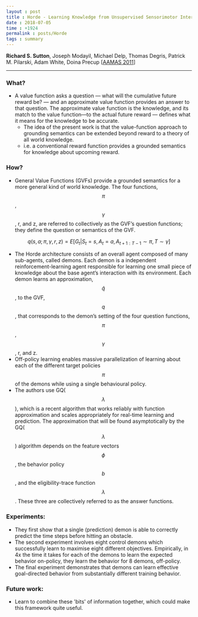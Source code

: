```yaml
---
layout : post
title : Horde - Learning Knowledge from Unsupervised Sensorimotor Interaction
date : 2018-07-05
time : +1924
permalink : posts/Horde
tags : summary
---
```


**Richard S. Sutton**, Joseph Modayil, Michael Delp, Thomas Degris, Patrick M. Pilarski, Adam White, Doina Precup
[[AAMAS 2011](https://www.cs.swarthmore.edu/~meeden/DevelopmentalRobotics/horde1.pdf)] 

---

### What?

- A value function asks a question — what will the cumulative future reward be? — and an approximate value function provides an answer to that question. The approximate value function is the knowledge, and its match to the value function—to the actual future reward — defines what it means for the knowledge to be accurate.
    - The idea of the present work is that the value-function approach to grounding semantics can be extended beyond reward to a theory of all world knowledge.
    - i.e. a conventional reward function provides a grounded semantics for knowledge about upcoming reward.

### How?

- General Value Functions (GVFs) provide a grounded semantics for a more general kind of world knowledge. The four functions, $$\pi$$, $$\gamma$$, r, and z, are referred to collectively as the GVF’s question functions; they define the question or semantics of the GVF.

$$q(s, a; \pi, \gamma, r, z) = E[G_t | S_t = s, A_t = a, A_{t+1:T −1} ∼ \pi, T ∼ \gamma]$$

- The Horde architecture consists of an overall agent composed of many sub-agents, called demons. Each demon is a independent reinforcement-learning agent responsible for learning one small piece of knowledge about the base agent’s interaction with its environment. Each demon learns an approximation, $$\hat{q}$$, to the GVF, $$q$$, that corresponds to the demon’s setting of the four question functions, $$\pi$$, $$\gamma$$, r, and z.
- Off-policy learning enables massive parallelization of learning about each of the different target policies $$\pi$$ of the demons while using a single behavioural policy.
- The authors use GQ($$\lambda$$), which is a recent algorithm that works reliably with function approximation and scales appropriately for real-time learning and prediction. The approximation that will be found asymptotically by the GQ($$\lambda$$) algorithm depends on the feature vectors $$\phi$$, the behavior policy $$b$$, and the eligibility-trace function $$\lambda$$. These three are collectively referred to as the answer functions.


### Experiments:

- They first show that a single (prediction) demon is able to correctly predict the time steps before hitting an obstacle.
- The second experiment involves eight control demons which successfully learn to maximise eight different objectives. Empirically, in 4x the time it takes for each of the demons to learn the expected behavior on-policy, they learn the behavior for 8 demons, off-policy.
- The final experiment demonstrates that demons can learn effective goal-directed behavior from substantially different training behavior.

### Future work:

- Learn to combine these 'bits' of information together, which could make this framework quite useful.